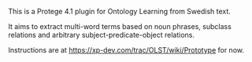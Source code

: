 This is a Protege 4.1 plugin for Ontology Learning from Swedish text.

It aims to extract multi-word terms based on noun phrases, subclass relations
and arbitrary subject-predicate-object relations.

Instructions are at https://xp-dev.com/trac/OLST/wiki/Prototype for now.
